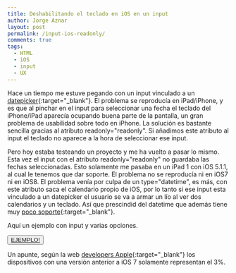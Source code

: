 ```yaml
---
title: Deshabilitando el teclado en iOS en un input
author: Jorge Aznar
layout: post
permalink: /input-ios-readonly/
comments: true
tags:
  - HTML
  - iOS
  - input
  - UX
---
```


Hace un tiempo me estuve pegando con un input vinculado a un [datepicker](http://jqueryui.com/datepicker/){:target="_blank"}. El problema se reproducía en iPad/iPhone, y es que al pinchar en el input para seleccionar una fecha el teclado del iPhone/iPad aparecía ocupando buena parte de la pantalla, un gran problema de usabilidad sobre todo en iPhone. La solución es bastante sencilla gracias al atributo readonly="readonly". Si añadimos este atributo al input el teclado no aparece a la hora de seleccionar ese input.

<!--more-->

Pero hoy estaba testeando un proyecto y me ha vuelto a pasar lo mismo. Esta vez el input con el atributo readonly="readonly" no guardaba las fechas seleccionadas. Esto solamente me pasaba en un iPad 1 con iOS 5.1.1, al cual le tenemos que dar soporte. El problema no se reproducía ni en iOS7 ni en iOS8. El problema venía por culpa de un type="datetime", es más, con este atributo saca el calendario propio de iOS, por lo tanto si ese input esta vinculado a un datepicker el usuario se va a armar un lío al ver dos calendarios y un teclado. Así que prescindid del datetime que además tiene muy [poco soporte](http://caniuse.com/#search=datetime){:target="_blank"}.

Aquí un ejemplo con input y varias opciones.

<button class="boton-centrar">
  <a target="_blank" class="btn" href="http://jorgeatgu.com/ejemplos/readonly/index.html">EJEMPLO!</a>
</button>

Un apunte, según la web [developers Apple](https://developer.apple.com/support/appstore/){:target="_blank"} los dispositivos con una versión anterior a iOS 7 solamente representan el 3%.